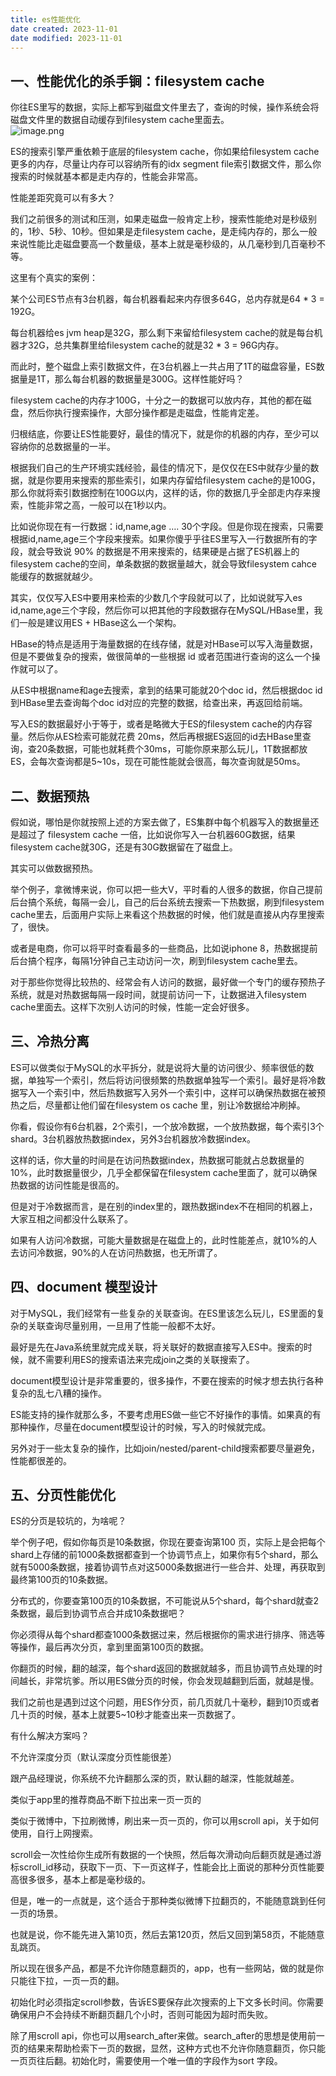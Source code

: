 ```yaml
---
title: es性能优化
date created: 2023-11-01
date modified: 2023-11-01
---
```


## 一、性能优化的杀手锏：filesystem cache

你往ES里写的数据，实际上都写到磁盘文件里去了，查询的时候，操作系统会将磁盘文件里的数据自动缓存到filesystem cache里面去。  
![image.png](http://image.clickear.top/20231101185103.png)

ES的搜索引擎严重依赖于底层的filesystem cache，你如果给filesystem cache更多的内存，尽量让内存可以容纳所有的idx segment file索引数据文件，那么你搜索的时候就基本都是走内存的，性能会非常高。

性能差距究竟可以有多大？

我们之前很多的测试和压测，如果走磁盘一般肯定上秒，搜索性能绝对是秒级别的，1秒、5秒、10秒。但如果是走filesystem cache，是走纯内存的，那么一般来说性能比走磁盘要高一个数量级，基本上就是毫秒级的，从几毫秒到几百毫秒不等。

这里有个真实的案例：

某个公司ES节点有3台机器，每台机器看起来内存很多64G，总内存就是64 * 3 = 192G。

每台机器给es jvm heap是32G，那么剩下来留给filesystem cache的就是每台机器才32G，总共集群里给filesystem cache的就是32 * 3 = 96G内存。

而此时，整个磁盘上索引数据文件，在3台机器上一共占用了1T的磁盘容量，ES数据量是1T，那么每台机器的数据量是300G。这样性能好吗？

filesystem cache的内存才100G，十分之一的数据可以放内存，其他的都在磁盘，然后你执行搜索操作，大部分操作都是走磁盘，性能肯定差。

归根结底，你要让ES性能要好，最佳的情况下，就是你的机器的内存，至少可以容纳你的总数据量的一半。

根据我们自己的生产环境实践经验，最佳的情况下，是仅仅在ES中就存少量的数据，就是你要用来搜索的那些索引，如果内存留给filesystem cache的是100G，那么你就将索引数据控制在100G以内，这样的话，你的数据几乎全部走内存来搜索，性能非常之高，一般可以在1秒以内。

比如说你现在有一行数据：id,name,age …. 30个字段。但是你现在搜索，只需要根据id,name,age三个字段来搜索。如果你傻乎乎往ES里写入一行数据所有的字段，就会导致说 90% 的数据是不用来搜索的，结果硬是占据了ES机器上的filesystem cache的空间，单条数据的数据量越大，就会导致filesystem cahce能缓存的数据就越少。

其实，仅仅写入ES中要用来检索的少数几个字段就可以了，比如说就写入es id,name,age三个字段，然后你可以把其他的字段数据存在MySQL/HBase里，我们一般是建议用ES + HBase这么一个架构。

HBase的特点是适用于海量数据的在线存储，就是对HBase可以写入海量数据，但是不要做复杂的搜索，做很简单的一些根据 id 或者范围进行查询的这么一个操作就可以了。

从ES中根据name和age去搜索，拿到的结果可能就20个doc id，然后根据doc id到HBase里去查询每个doc id对应的完整的数据，给查出来，再返回给前端。

写入ES的数据最好小于等于，或者是略微大于ES的filesystem cache的内存容量。然后你从ES检索可能就花费 20ms，然后再根据ES返回的id去HBase里查询，查20条数据，可能也就耗费个30ms，可能你原来那么玩儿，1T数据都放ES，会每次查询都是5~10s，现在可能性能就会很高，每次查询就是50ms。

## 二、数据预热

假如说，哪怕是你就按照上述的方案去做了，ES集群中每个机器写入的数据量还是超过了 filesystem cache 一倍，比如说你写入一台机器60G数据，结果filesystem cache就30G，还是有30G数据留在了磁盘上。

其实可以做数据预热。

举个例子，拿微博来说，你可以把一些大V，平时看的人很多的数据，你自己提前后台搞个系统，每隔一会儿，自己的后台系统去搜索一下热数据，刷到filesystem cache里去，后面用户实际上来看这个热数据的时候，他们就是直接从内存里搜索了，很快。

或者是电商，你可以将平时查看最多的一些商品，比如说iphone 8，热数据提前后台搞个程序，每隔1分钟自己主动访问一次，刷到filesystem cache里去。

对于那些你觉得比较热的、经常会有人访问的数据，最好做一个专门的缓存预热子系统，就是对热数据每隔一段时间，就提前访问一下，让数据进入filesystem cache里面去。这样下次别人访问的时候，性能一定会好很多。

## 三、冷热分离

ES可以做类似于MySQL的水平拆分，就是说将大量的访问很少、频率很低的数据，单独写一个索引，然后将访问很频繁的热数据单独写一个索引。最好是将冷数据写入一个索引中，然后热数据写入另外一个索引中，这样可以确保热数据在被预热之后，尽量都让他们留在filesystem os cache 里，别让冷数据给冲刷掉。

你看，假设你有6台机器，2个索引，一个放冷数据，一个放热数据，每个索引3个shard。3台机器放热数据index，另外3台机器放冷数据index。

这样的话，你大量的时间是在访问热数据index，热数据可能就占总数据量的10%，此时数据量很少，几乎全都保留在filesystem cache里面了，就可以确保热数据的访问性能是很高的。

但是对于冷数据而言，是在别的index里的，跟热数据index不在相同的机器上，大家互相之间都没什么联系了。

如果有人访问冷数据，可能大量数据是在磁盘上的，此时性能差点，就10%的人去访问冷数据，90%的人在访问热数据，也无所谓了。

## 四、document 模型设计

对于MySQL，我们经常有一些复杂的关联查询。在ES里该怎么玩儿，ES里面的复杂的关联查询尽量别用，一旦用了性能一般都不太好。

最好是先在Java系统里就完成关联，将关联好的数据直接写入ES中。搜索的时候，就不需要利用ES的搜索语法来完成join之类的关联搜索了。

document模型设计是非常重要的，很多操作，不要在搜索的时候才想去执行各种复杂的乱七八糟的操作。

ES能支持的操作就那么多，不要考虑用ES做一些它不好操作的事情。如果真的有那种操作，尽量在document模型设计的时候，写入的时候就完成。

另外对于一些太复杂的操作，比如join/nested/parent-child搜索都要尽量避免，性能都很差的。

## 五、分页性能优化

ES的分页是较坑的，为啥呢？

举个例子吧，假如你每页是10条数据，你现在要查询第100 页，实际上是会把每个shard上存储的前1000条数据都查到一个协调节点上，如果你有5个shard，那么就有5000条数据，接着协调节点对这5000条数据进行一些合并、处理，再获取到最终第100页的10条数据。

分布式的，你要查第100页的10条数据，不可能说从5个shard，每个shard就查2条数据，最后到协调节点合并成10条数据吧？

你必须得从每个shard都查1000条数据过来，然后根据你的需求进行排序、筛选等等操作，最后再次分页，拿到里面第100页的数据。

你翻页的时候，翻的越深，每个shard返回的数据就越多，而且协调节点处理的时间越长，非常坑爹。所以用ES做分页的时候，你会发现越翻到后面，就越是慢。

我们之前也是遇到过这个问题，用ES作分页，前几页就几十毫秒，翻到10页或者几十页的时候，基本上就要5~10秒才能查出来一页数据了。

有什么解决方案吗？

不允许深度分页（默认深度分页性能很差）

跟产品经理说，你系统不允许翻那么深的页，默认翻的越深，性能就越差。

类似于app里的推荐商品不断下拉出来一页一页的

类似于微博中，下拉刷微博，刷出来一页一页的，你可以用scroll api，关于如何使用，自行上网搜索。

scroll会一次性给你生成所有数据的一个快照，然后每次滑动向后翻页就是通过游标scroll_id移动，获取下一页、下一页这样子，性能会比上面说的那种分页性能要高很多很多，基本上都是毫秒级的。

但是，唯一的一点就是，这个适合于那种类似微博下拉翻页的，不能随意跳到任何一页的场景。

也就是说，你不能先进入第10页，然后去第120页，然后又回到第58页，不能随意乱跳页。

所以现在很多产品，都是不允许你随意翻页的，app，也有一些网站，做的就是你只能往下拉，一页一页的翻。

初始化时必须指定scroll参数，告诉ES要保存此次搜索的上下文多长时间。你需要确保用户不会持续不断翻页翻几个小时，否则可能因为超时而失败。

除了用scroll api，你也可以用search_after来做。search_after的思想是使用前一页的结果来帮助检索下一页的数据，显然，这种方式也不允许你随意翻页，你只能一页页往后翻。初始化时，需要使用一个唯一值的字段作为sort 字段。
